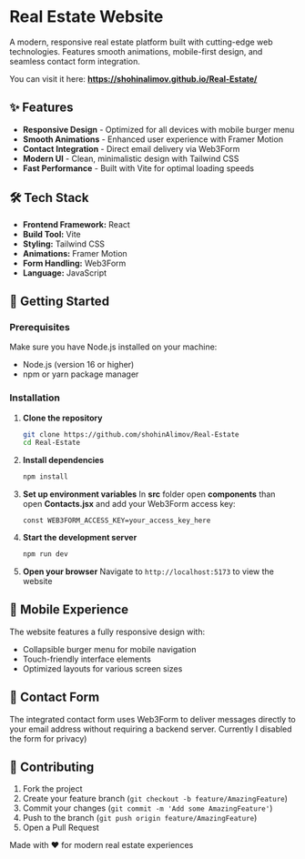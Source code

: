 # Real Estate Website

A modern, responsive real estate platform built with cutting-edge web technologies. Features smooth animations, mobile-first design, and seamless contact form integration.

You can visit it here: **https://shohinalimov.github.io/Real-Estate/**

## ✨ Features

- **Responsive Design** - Optimized for all devices with mobile burger menu
- **Smooth Animations** - Enhanced user experience with Framer Motion
- **Contact Integration** - Direct email delivery via Web3Form
- **Modern UI** - Clean, minimalistic design with Tailwind CSS
- **Fast Performance** - Built with Vite for optimal loading speeds

## 🛠️ Tech Stack

- **Frontend Framework:** React
- **Build Tool:** Vite
- **Styling:** Tailwind CSS
- **Animations:** Framer Motion
- **Form Handling:** Web3Form
- **Language:** JavaScript

## 🚀 Getting Started

### Prerequisites

Make sure you have Node.js installed on your machine:
- Node.js (version 16 or higher)
- npm or yarn package manager

### Installation

1. **Clone the repository**
   ```bash
   git clone https://github.com/shohinAlimov/Real-Estate
   cd Real-Estate
   ```

2. **Install dependencies**
   ```bash
   npm install
   ```

3. **Set up environment variables**
   In **src** folder open **components** than open **Contacts.jsx** and add your Web3Form access key:
   ```env
   const WEB3FORM_ACCESS_KEY=your_access_key_here
   ```

4. **Start the development server**
   ```bash
   npm run dev
   ```

5. **Open your browser**
   Navigate to `http://localhost:5173` to view the website

## 📱 Mobile Experience

The website features a fully responsive design with:
- Collapsible burger menu for mobile navigation
- Touch-friendly interface elements
- Optimized layouts for various screen sizes

## 📧 Contact Form

The integrated contact form uses Web3Form to deliver messages directly to your email address without requiring a backend server. Currently I disabled the form for privacy) 

## 🤝 Contributing

1. Fork the project
2. Create your feature branch (`git checkout -b feature/AmazingFeature`)
3. Commit your changes (`git commit -m 'Add some AmazingFeature'`)
4. Push to the branch (`git push origin feature/AmazingFeature`)
5. Open a Pull Request

Made with ❤️ for modern real estate experiences
